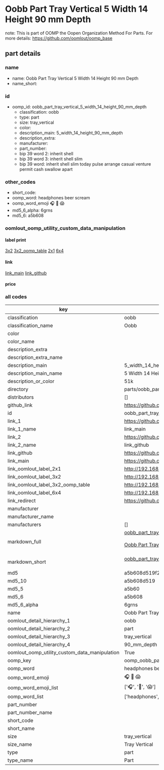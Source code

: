 # Oobb Part Tray Vertical 5 Width 14 Height 90 mm Depth  

note: This is part of OOMP the Oopen Organization Method For Parts. For more details: https://github.com/oomlout/oomp_base

##  part details
  







### name
* name: Oobb Part Tray Vertical 5 Width 14 Height 90 mm Depth
* name_short: 
### id
* oomp_id: oobb_part_tray_vertical_5_width_14_height_90_mm_depth
  * classification: oobb
  * type: part
  * size: tray_vertical
  * color: 
  * description_main: 5_width_14_height_90_mm_depth
  * description_extra: 
  * manufacturer: 
  * part_number: 
  * bip 39 word 2: inherit shell
  * bip 39 word 3: inherit shell slim
  * bip 39 word: inherit shell slim today pulse arrange casual venture permit cash swallow apart

### other_codes
* short_code: 
* oomp_word: headphones beer scream
* oomp_word_emoji :headphones: :beer: :scream:
* md5_6_alpha: 6grns
* md5_6: a5b608






### oomlout_oomp_utility_custom_data_manipulation
#### label print
[3x2](http://192.168.1.245:1112/?label=oomp%206grns)
[3x2_oomp_table](http://192.168.1.108:1112/?label=oomp%206grns)
[2x1](http://192.168.1.242:1112/?label=oomp%206grns)
[6x4](http://192.168.1.55:1112/?label=oomp%206grns)    

#### link

[link_main](https://github.com/oomlout/oomlout_oomp_version_1_messy/tree/main/parts/oobb_part_tray_vertical_5_width_14_height_90_mm_depth) [link_github](https://github.com/oomlout/oomlout_oomp_version_1_messy/tree/main/parts/oobb_part_tray_vertical_5_width_14_height_90_mm_depth)                             

#### price







### all codes 
| key | value |  
| --- | --- |  
| classification | oobb |  
| classification_name | Oobb |  
| color |  |  
| color_name |  |  
| description_extra |  |  
| description_extra_name |  |  
| description_main | 5_width_14_height_90_mm_depth |  
| description_main_name | 5 Width 14 Height 90 mm Depth |  
| description_or_color | 51k |  
| directory | parts/oobb_part_tray_vertical_5_width_14_height_90_mm_depth |  
| distributors | [] |  
| github_link | https://github.com/oomlout/oomlout_oomp_part_src/tree/main/parts/oobb_part_tray_vertical_5_width_14_height_90_mm_depth |  
| id | oobb_part_tray_vertical_5_width_14_height_90_mm_depth |  
| link_1 | https://github.com/oomlout/oomlout_oomp_version_1_messy/tree/main/parts/oobb_part_tray_vertical_5_width_14_height_90_mm_depth |  
| link_1_name | link_main |  
| link_2 | https://github.com/oomlout/oomlout_oomp_version_1_messy/tree/main/parts/oobb_part_tray_vertical_5_width_14_height_90_mm_depth |  
| link_2_name | link_github |  
| link_github | https://github.com/oomlout/oomlout_oomp_version_1_messy/tree/main/parts/oobb_part_tray_vertical_5_width_14_height_90_mm_depth |  
| link_main | https://github.com/oomlout/oomlout_oomp_version_1_messy/tree/main/parts/oobb_part_tray_vertical_5_width_14_height_90_mm_depth |  
| link_oomlout_label_2x1 | http://192.168.1.242:1112/?label=oomp%206grns |  
| link_oomlout_label_3x2 | http://192.168.1.245:1112/?label=oomp%206grns |  
| link_oomlout_label_3x2_oomp_table | http://192.168.1.108:1112/?label=oomp%206grns |  
| link_oomlout_label_6x4 | http://192.168.1.55:1112/?label=oomp%206grns |  
| link_redirect | https://github.com/oomlout/oomlout_oomp_version_1_messy/tree/main/parts/oobb_part_tray_vertical_5_width_14_height_90_mm_depth |  
| manufacturer |  |  
| manufacturer_name |  |  
| manufacturers | [] |  
| markdown_full | [oobb_part_tray_vertical_5_width_14_height_90_mm_depth](none)<br>[](none)<br>[Oobb Part Tray Vertical 5 Width 14 Height 90 Mm Depth](none)<br><br> |  
| markdown_short | [oobb_part_tray_vertical_5_width_14_height_90_mm_depth](none)<br><br> |  
| md5 | a5b608d519f244743156ce3597b15b9e |  
| md5_10 | a5b608d519 |  
| md5_5 | a5b60 |  
| md5_6 | a5b608 |  
| md5_6_alpha | 6grns |  
| name | Oobb Part Tray Vertical 5 Width 14 Height 90 mm Depth |  
| oomlout_detail_hierarchy_1 | oobb |  
| oomlout_detail_hierarchy_2 | part |  
| oomlout_detail_hierarchy_3 | tray_vertical |  
| oomlout_detail_hierarchy_4 | 90_mm_depth |  
| oomlout_oomp_utility_custom_data_manipulation | True |  
| oomp_key | oomp_oobb_part_tray_vertical_5_width_14_height_90_mm_depth |  
| oomp_word | headphones beer scream |  
| oomp_word_emoji | :headphones: :beer: :scream: |  
| oomp_word_emoji_list | [':headphones:', ':beer:', ':scream:'] |  
| oomp_word_list | ['headphones', 'beer', 'scream'] |  
| part_number |  |  
| part_number_name |  |  
| short_code |  |  
| short_name |  |  
| size | tray_vertical |  
| size_name | Tray Vertical |  
| type | part |  
| type_name | Part |  
